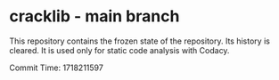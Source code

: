 # cracklib - main branch

This repository contains the frozen state of the repository.
Its history is cleared. It is used only for static code
analysis with Codacy.

Commit Time: 1718211597